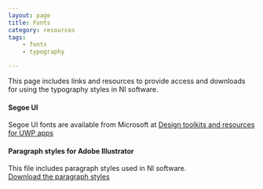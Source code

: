 ```yaml
---
layout: page
title: Fonts
category: resources
tags:
    - fonts
    - typography

---
```


This page includes links and resources to provide access and downloads for using the typography styles in NI software.
#### Segoe UI
Segoe UI fonts are available from Microsoft at [Design toolkits and resources for UWP apps](https://docs.microsoft.com/en-us/windows/uwp/design-downloads/index)

#### Paragraph styles for Adobe Illustrator
This file includes paragraph styles used in NI software.  
[Download the paragraph styles](../ni-paragraph-styles.ai)


